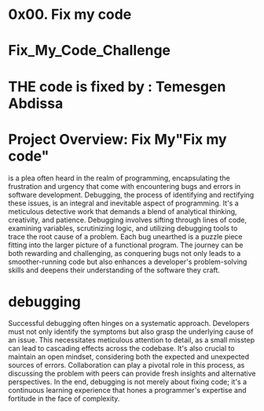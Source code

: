 # 0x00. Fix my code
# Fix_My_Code_Challenge
# THE code is fixed by : Temesgen Abdissa
# Project Overview: Fix My"Fix my code" 
is a plea often heard in the realm of programming, encapsulating the frustration and urgency that come with encountering bugs and errors in software development. 
Debugging, the process of identifying and rectifying these issues, is an integral and inevitable aspect of programming. It's a meticulous detective work that demands a blend of analytical thinking, creativity, and patience. Debugging involves sifting through lines of code, examining variables, scrutinizing logic, and utilizing debugging tools to trace the root cause of a problem.
Each bug unearthed is a puzzle piece fitting into the larger picture of a functional program. 
The journey can be both rewarding and challenging, as conquering bugs not only leads to a smoother-running code but also enhances a developer's problem-solving skills and
deepens their understanding of the software they craft.
# debugging
Successful debugging often hinges on a systematic approach. Developers must not only identify the symptoms but also grasp the underlying cause of an issue. 
This necessitates meticulous attention to detail, as a small misstep can lead to cascading effects across the codebase.
It's also crucial to maintain an open mindset, considering both the expected and unexpected sources of errors. Collaboration can play a pivotal role in this process, as discussing the problem with peers can provide fresh insights and alternative perspectives. In the end, debugging is not merely about fixing code; it's a continuous learning experience that hones a programmer's expertise and fortitude in the face of complexity.
